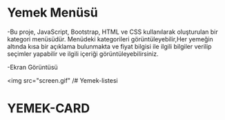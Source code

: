 # Yemek Menüsü


-Bu proje, JavaScript, Bootstrap, HTML ve CSS kullanılarak oluşturulan bir kategori menüsüdür. Menüdeki kategorileri görüntüleyebilir,Her yemeğin altında kısa bir açıklama bulunmakta ve fiyat bilgisi ile ilgili bilgiler verilip seçimler yapabilir ve ilgili içeriği görüntüleyebilirsiniz.

-Ekran Görüntüsü


<img src="screen.gif" /# Yemek-listesi
# YEMEK-CARD
